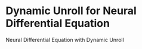 # Dynamic Unroll for Neural Differential Equation

Neural Differential Equation with Dynamic Unroll
